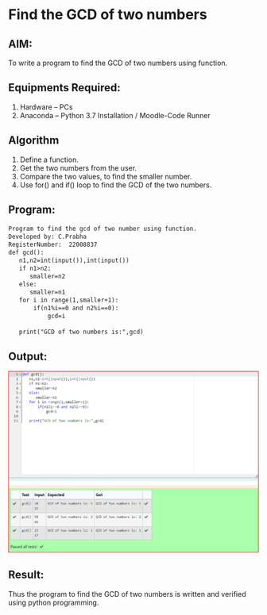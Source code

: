 # Find the GCD of two numbers

## AIM:
To write a program to find the GCD of two numbers using function.

## Equipments Required:
1. Hardware – PCs
2. Anaconda – Python 3.7 Installation / Moodle-Code Runner

## Algorithm
1. Define a function.
2. Get the two numbers from the user.
3. Compare the two values, to find the smaller number.
4. Use for() and if() loop to find the GCD of the two numbers.

## Program:
```
Program to find the gcd of two number using function.
Developed by: C.Prabha
RegisterNumber:  22008837
def gcd():
   n1,n2=int(input()),int(input())
   if n1>n2:
      smaller=n2
   else:
      smaller=n1
   for i in range(1,smaller+1):
       if(n1%i==0 and n2%i==0):
           gcd=i
        
   print("GCD of two numbers is:",gcd)

```

## Output:
![output](/Screenshot%202023-01-14%20205408.png)


## Result:
Thus the program to find the GCD of two numbers is written and verified using python programming.

